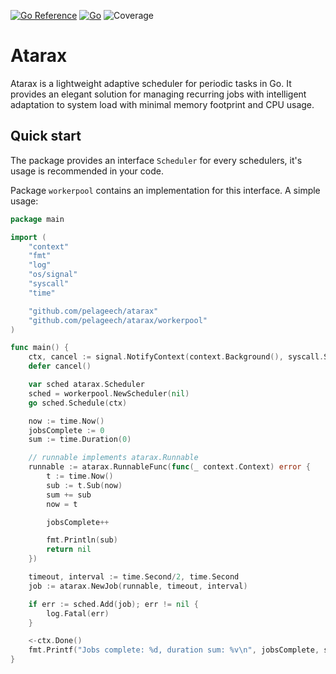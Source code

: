 [![Go Reference](https://pkg.go.dev/badge/github.com/pelageech/atarax.svg)](https://pkg.go.dev/github.com/pelageech/atarax)
[![Go](https://github.com/pelageech/atarax/actions/workflows/go.yml/badge.svg?branch=master)](https://github.com/pelageech/atarax/actions/workflows/go.yml)
![Coverage](https://img.shields.io/badge/Coverage-70.8%25-brightgreen)

# Atarax
Atarax is a lightweight adaptive scheduler for periodic tasks in Go. It provides an elegant solution for managing recurring jobs with intelligent adaptation to system load with minimal memory footprint and CPU usage.

## Quick start

The package provides an interface `Scheduler` for every schedulers, it's usage is recommended in your code.

Package `workerpool` contains an implementation for this interface. A simple usage:

```go
package main

import (
	"context"
	"fmt"
	"log"
	"os/signal"
	"syscall"
	"time"

	"github.com/pelageech/atarax"
	"github.com/pelageech/atarax/workerpool"
)

func main() {
	ctx, cancel := signal.NotifyContext(context.Background(), syscall.SIGINT, syscall.SIGTERM)
	defer cancel()

	var sched atarax.Scheduler
	sched = workerpool.NewScheduler(nil)
	go sched.Schedule(ctx)

	now := time.Now()
	jobsComplete := 0
	sum := time.Duration(0)

	// runnable implements atarax.Runnable
	runnable := atarax.RunnableFunc(func(_ context.Context) error {
		t := time.Now()
		sub := t.Sub(now)
		sum += sub
		now = t

		jobsComplete++

		fmt.Println(sub)
		return nil
	})

	timeout, interval := time.Second/2, time.Second
	job := atarax.NewJob(runnable, timeout, interval)

	if err := sched.Add(job); err != nil {
		log.Fatal(err)
	}

	<-ctx.Done()
	fmt.Printf("Jobs complete: %d, duration sum: %v\n", jobsComplete, sum)
}
```
